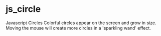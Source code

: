 # js_circle
Javascript Circles
Colorful circles appear on the screen and grow in size. Moving the mouse will create more circles in a 'sparkling wand' effect.
